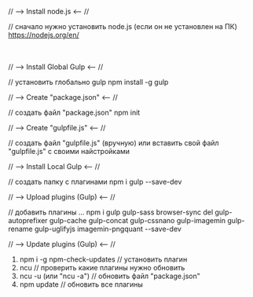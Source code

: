 // --> Install node.js <-- //

// сначало нужно установить node.js (если он не установлен на ПК)
https://nodejs.org/en/
<br>
<br>
<br>

// --> Install Global Gulp <-- //

// установить глобально gulp
npm install -g gulp


// --> Create "package.json" <-- //

// создать файл "package.json"
npm init


// --> Create "gulpfile.js" <-- //

// создать файл "gulpfile.js" (вручную)
или вставить свой файл "gulpfile.js" с своими найстройками


// --> Install Local Gulp <-- // 

// создать папку с плагинами
npm i gulp --save-dev


// --> Upload plugins (Gulp) <-- //

// добавить плагины ...
npm i gulp gulp-sass browser-sync del gulp-autoprefixer gulp-cache gulp-concat gulp-cssnano gulp-imagemin gulp-rename gulp-uglifyjs imagemin-pngquant --save-dev


// --> Update plugins (Gulp) <-- //

1. npm i -g npm-check-updates     // установить плагин
2. ncu                            // проверить какие плагины нужно обновить
3. ncu -u (или "ncu -a")          // обновить файл "package.json"
4. npm update                     // обновить все плагины
